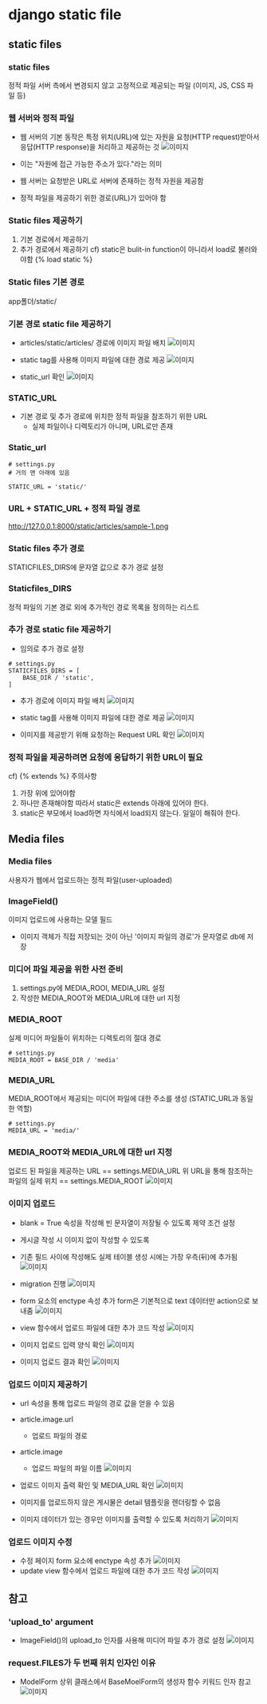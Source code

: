 # django static file

## static files
### static files
정적 파일
서버 측에서 변경되지 않고 고정적으로 제공되는 파일
(이미지, JS, CSS 파일 등)

### 웹 서버와 정적 파일
- 웹 서버의 기본 동작은
특정 위치(URL)에 있는 자원을 요청(HTTP request)받아서 응답(HTTP response)을 처리하고 제공하는 것
![이미지](./images/capture_980.PNG)

- 이는 "자원에 접근 가능한 주소가 있다."라는 의미
- 웹 서버는 요청받은 URL로 서버에 존재하는 정적 자원을 제공함
- 정적 파일을 제공하기 위한 경로(URL)가 있어야 함

### Static files 제공하기
1. 기본 경로에서 제공하기
2. 추가 경로에서 제공하기
cf) static은 bulit-in function이 아니라서 load로 불러와야함
{% load static %}
### Static files 기본 경로
app폴더/static/

### 기본 경로 static file 제공하기
 - articles/static/articles/ 경로에 이미지 파일 배치
![이미지](./images/capture_981.PNG)

 - static tag를 사용해 이미지 파일에 대한 경로 제공
![이미지](./images/capture_982.PNG)

 - static_url 확인
![이미지](./images/capture_983.PNG)

### STATIC_URL
 - 기본 경로 및 추가 경로에 위치한 정적 파일을 참조하기 위한 URL
     - 실제 파일이나 디렉토리가 아니며, URL로만 존재

### Static_url
```
# settings.py
# 거의 맨 아래에 있음

STATIC_URL = 'static/'
```

### URL + STATIC_URL + 정적 파일 경로
http://127.0.0.1:8000/static/articles/sample-1.png

### Static files 추가 경로
STATICFILES_DIRS에 문자열 값으로 추가 경로 설정

### Staticfiles_DIRS
정적 파일의 기본 경로 외에 추가적인 경로 목록을 정의하는 리스트

### 추가 경로 static file 제공하기
 - 임의로 추가 경로 설정
```
# settings.py
STATICFILES_DIRS = [
    BASE_DIR / 'static',
]
```

 - 추가 경로에 이미지 파일 배치
![이미지](./images/capture_984.PNG)

 - static tag를 사용해 이미지 파일에 대한 경로 제공
![이미지](./images/capture_985.PNG)

 - 이미지를 제공받기 위해 요청하는 Request URL 확인
![이미지](./images/capture_986.PNG)

### 정적 파일을 제공하려면 요청에 응답하기 위한 URL이 필요

cf) {% extends %} 주의사항
1. 가장 위에 있어야함
2. 하나만 존재해야함
따라서 static은 extends 아래에 있어야 한다.
3. static은 부모에서 load하면 자식에서 load되지 않는다.
일일이 해줘야 한다.
## Media files
### Media files
사용자가 웹에서 업로드하는 정적 파일(user-uploaded)

### ImageField()
이미지 업로드에 사용하는 모델 필드
 - 이미지 객체가 직접 저장되는 것이 아닌 '이미지 파일의 경로'가 문자열로 db에 저장

### 미디어 파일 제공을 위한 사전 준비
1. settings.py에 MEDIA_ROOI, MEDIA_URL 설정
2. 작성한 MEDIA_ROOT와 MEDIA_URL에 대한 url 지정

### MEDIA_ROOT
실제 미디어 파일들이 위치하는 디렉토리의 절대 경로
```
# settings.py
MEDIA_ROOT = BASE_DIR / 'media'
```

### MEDIA_URL
MEDIA_ROOT에서 제공되는 미디어 파일에 대한 주소를 생성
(STATIC_URL과 동일한 역할)

```
# settings.py
MEDIA_URL = 'media/'
```

### MEDIA_ROOT와 MEDIA_URL에 대한 url 지정
업로드 된 파일을 제공하는 URL == settings.MEDIA_URL
위 URL을 통해 참조하는 파일의 실제 위치 == settings.MEDIA_ROOT
![이미지](./images/capture_987.PNG)

### 이미지 업로드
- blank = True 속성을 작성해 빈 문자열이 저장될 수 있도록 제약 조건 설정
- 게시글 작성 시 이미지 없이 작성할 수 있도록
- 기존 필드 사이에 작성해도 실제 테이블 생성 시에는 가장 우측(뒤)에 추가됨
![이미지](./images/capture_988.PNG)

- migration 진행
![이미지](./images/capture_989.PNG)

- form 요소의 enctype 속성 추가
form은 기본적으로 text 데이터만 action으로 보내줌
![이미지](./images/capture_990.PNG)

- view 함수에서 업로드 파일에 대한 추가 코드 작성
![이미지](./images/capture_991.PNG)

- 이미지 업로드 입력 양식 확인
![이미지](./images/capture_992.PNG)

- 이미지 업로드 결과 확인
![이미지](./images/capture_993.PNG)

### 업로드 이미지 제공하기
 - url 속성을 통해 업로드 파일의 경로 값을 얻을 수 있음
 - article.image.url
     - 업로드 파일의 경로
 - article.image
     - 업로드 파일의 파일 이름
![이미지](./images/capture_994.PNG)

 - 업로드 이미지 출력 확인 및 MEDIA_URL 확인
![이미지](./images/capture_995.PNG)
 - 이미지를 업로드하지 않은 게시물은 detail 템플릿을 렌더링할 수 없음
 - 이미지 데이터가 있는 경우만 이미지를 출력할 수 있도록 처리하기
![이미지](./images/capture_996.PNG)

### 업로드 이미지 수정
 - 수정 페이지 form 요소에 enctype 속성 추가
![이미지](./images/capture_997.PNG)
 - update view 함수에서 업로드 파일에 대한 추가 코드 작성
![이미지](./images/capture_998.PNG)

## 참고
### 'upload_to' argument
 - ImageField()의 upload_to 인자를 사용해 미디어 파일 추가 경로 설정
![이미지](./images/capture_999.PNG)

### request.FILES가 두 번째 위치 인자인 이유
 - ModelForm 상위 클래스에서 BaseMoelForm의 생성자 함수 키워드 인자 참고
![이미지](./images/capture_1000.PNG)
